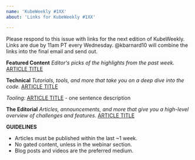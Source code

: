 ```yaml
---
name: 'KubeWeekly #1XX'
about: 'Links for KubeWeekly #1XX'

---
```


Please respond to this issue with links for the next edition of KubeWeekly. Links are due by 11am PT every Wednesday. @kbarnard10 will combine the links into the final email and send out. 

**Featured Content**
_Editor's picks of the highlights from the past week._
[ARTICLE TITLE](LINK)

**Technical** 
_Tutorials, tools, and more that take you on a deep dive into the code._
[ARTICLE TITLE](LINK)

_Tooling:_
[ARTICLE TITLE](LINK) - one sentence description

**The Editorial** 
_Articles, announcements, and more that give you a high-level overview of challenges and features._
[ARTICLE TITLE](LINK)

**GUIDELINES**
- Articles must be published within the last ~1 week. 
- No gated content, unless in the webinar section. 
- Blog posts and videos are the preferred medium.
